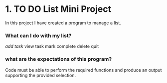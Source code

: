 
# 1. TO DO List Mini Project

In this project I have created a program to manage a list. 

### What can I do with my list?

*add task*
view task
mark complete
delete
quit

### what are the expectations of this program?

Code must be able to perform the required functions and produce an output supporting the provided selection. 
